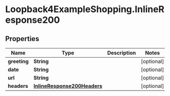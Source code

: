 # Loopback4ExampleShopping.InlineResponse200

## Properties

Name | Type | Description | Notes
------------ | ------------- | ------------- | -------------
**greeting** | **String** |  | [optional] 
**date** | **String** |  | [optional] 
**url** | **String** |  | [optional] 
**headers** | [**InlineResponse200Headers**](InlineResponse200Headers.md) |  | [optional] 


